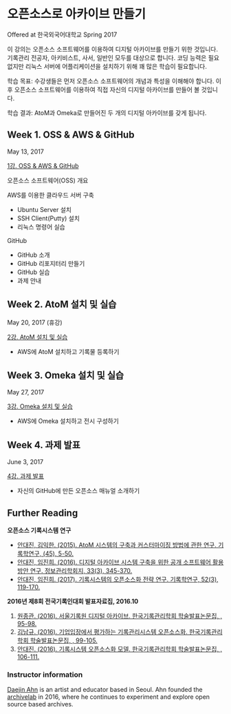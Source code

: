 # 오픈소스로 아카이브 만들기
 
Offered at 한국외국어대학교 Spring 2017 

이 강의는 오픈소스 소프트웨어를 이용하여 디지털 아카이브를 만들기 위한 것입니다. 기록관리 전공자, 아키비스트, 사서, 일반인 모두를 대상으로 합니다. 코딩 능력은 필요 없지만 리눅스 서버에 어플리케이션을 설치하기 위해 꽤 많은 학습이 필요합니다. 

학습 목표: 수강생들은 먼저 오픈소스 소프트웨어의 개념과 특성을 이해해야 합니다. 이후 오픈소스 소프트웨어를 이용하여 직접 자신의 디지털 아카이브를 만들어 볼 것입니다.

학습 결과: AtoM과 Omeka로 만들어진 두 개의 디지털 아카이브를 갖게 됩니다.

 
## Week 1. OSS & AWS & GitHub

May 13, 2017

[1강. OSS & AWS & GitHub](https://ahhn.github.io/oss/lecture1)

오픈소스 소프트웨어(OSS) 개요

AWS를 이용한 클라우드 서버 구축
- Ubuntu Server 설치
- SSH Client(Putty) 설치
- 리눅스 명령어 실습

GitHub
- GitHub 소개
- GitHub 리포지터리 만들기
- GitHub 실습
- 과제 안내

## Week 2. AtoM 설치 및 실습

May 20, 2017 (휴강)

[2강. AtoM 설치 및 실습](https://ahhn.github.io/oss/lecture2)

- AWS에 AtoM 설치하고 기록물 등록하기

## Week 3. Omeka 설치 및 실습

May 27, 2017

[3강. Omeka 설치 및 실습](https://ahhn.github.io/oss/lecture3)
- AWS에 Omeka 설치하고 전시 구성하기

## Week 4. 과제 발표

June 3, 2017

[4강. 과제 발표](https://ahhn.github.io/oss/lecture4)

- 자신의 GitHub에 만든 오픈소스 매뉴얼 소개하기

## Further Reading

**오픈소스 기록시스템 연구**

- [안대진, 김익한. (2015). AtoM 시스템의 구축과 커스터마이징 방법에 관한 연구. 기록학연구, (45), 5-50.](http://www.dbpia.co.kr/Journal/ArticleDetail/NODE06391835?TotalCount=2&Seq=2&q=%5B%EC%86%8C%ED%94%84%ED%8A%B8%EC%9B%A8%EC%96%B4%C2%A7coldb%C2%A72%C2%A751%C2%A73%5D%20AND%20%5B%EC%95%88%EB%8C%80%EC%A7%84%C2%A7coldb%C2%A77%C2%A726%C2%A73%5D&searchWord=%EC%A0%84%EC%B2%B4%3D%5E%24%EC%86%8C%ED%94%84%ED%8A%B8%EC%9B%A8%EC%96%B4%5E*%20and%20%EC%A0%80%EC%9E%90%EB%AA%85%3D%5E%24%EC%95%88%EB%8C%80%EC%A7%84%5E*&Multimedia=0&isIdentifyAuthor=0&Collection=0&SearchAll=%EC%86%8C%ED%94%84%ED%8A%B8%EC%9B%A8%EC%96%B4&SearchAuthor=%EC%95%88%EB%8C%80%EC%A7%84&isFullText=0&specificParam=0&SearchMethod=0&Sort=1&SortType=desc&Page=1&PageSize=20)
- [안대진, 임진희. (2016). 디지털 아카이브 시스템 구축을 위한 공개 소프트웨어 활용방안 연구. 정보관리학회지, 33(3), 345-370.](http://www.dbpia.co.kr/Journal/ArticleDetail/NODE07016659?TotalCount=2&Seq=1&q=%5B%EC%86%8C%ED%94%84%ED%8A%B8%EC%9B%A8%EC%96%B4%C2%A7coldb%C2%A72%C2%A751%C2%A73%5D%20AND%20%5B%EC%95%88%EB%8C%80%EC%A7%84%C2%A7coldb%C2%A77%C2%A726%C2%A73%5D&searchWord=%EC%A0%84%EC%B2%B4%3D%5E%24%EC%86%8C%ED%94%84%ED%8A%B8%EC%9B%A8%EC%96%B4%5E*%20and%20%EC%A0%80%EC%9E%90%EB%AA%85%3D%5E%24%EC%95%88%EB%8C%80%EC%A7%84%5E*&Multimedia=0&isIdentifyAuthor=0&Collection=0&SearchAll=%EC%86%8C%ED%94%84%ED%8A%B8%EC%9B%A8%EC%96%B4&SearchAuthor=%EC%95%88%EB%8C%80%EC%A7%84&isFullText=0&specificParam=0&SearchMethod=0&Sort=1&SortType=desc&Page=1&PageSize=20)
- [안대진, 임진희. (2017). 기록시스템의 오픈소스화 전략 연구. 기록학연구, 52(3), 119-170.]()

**2016년 제8회 전국기록인대회 발표자료집, 2016.10**

1. [원종관. (2016). 서울기록원 디지털 아카이브. 한국기록관리학회 학술발표논문집, , 95-98.](http://www.dbpia.co.kr/Journal/ArticleDetail/NODE07025769)
2. [김남규. (2016). 기업입장에서 평가하는 기록관리시스템 오픈소스화. 한국기록관리학회 학술발표논문집, , 99-105.](http://www.dbpia.co.kr/Journal/ArticleDetail/NODE07025770?TotalCount=17&Seq=16&q=(%5B%ED%95%9C%EA%B5%AD%EA%B8%B0%EB%A1%9D%EA%B4%80%EB%A6%AC%ED%95%99%ED%9A%8C%20%ED%95%99%EC%88%A0%EB%B0%9C%ED%91%9C%EB%85%BC%EB%AC%B8%EC%A7%91%C2%A7coldb%C2%A72%C2%A720%C2%A73%5D)&searchWord=%EA%B0%84%ED%96%89%EB%AC%BC%EB%AA%85%3D%5E%24%ED%95%9C%EA%B5%AD%EA%B8%B0%EB%A1%9D%EA%B4%80%EB%A6%AC%ED%95%99%ED%9A%8C%20%ED%95%99%EC%88%A0%EB%B0%9C%ED%91%9C%EB%85%BC%EB%AC%B8%EC%A7%91%5E*&fPublishYear=43%5E_2016%5E_2016%EB%85%84&Multimedia=0&isIdentifyAuthor=0&Collection=0&SearchBook=%ED%95%9C%EA%B5%AD%EA%B8%B0%EB%A1%9D%EA%B4%80%EB%A6%AC%ED%95%99%ED%9A%8C%20%ED%95%99%EC%88%A0%EB%B0%9C%ED%91%9C%EB%85%BC%EB%AC%B8%EC%A7%91&isFullText=0&specificParam=0&SearchMethod=0&Sort=1&SortType=desc&Page=1&PageSize=20)
3. [안대진. (2016). 기록시스템 오픈소스화 모델. 한국기록관리학회 학술발표논문집, , 106-111.](http://www.dbpia.co.kr/Journal/ArticleDetail/NODE07025771?TotalCount=2&Seq=1&q=%5B%EC%98%A4%ED%94%88%EC%86%8C%EC%8A%A4%C2%A7coldb%C2%A72%C2%A751%C2%A73%5D%20AND%20%5B%EC%95%88%EB%8C%80%EC%A7%84%C2%A7coldb%C2%A77%C2%A726%C2%A73%5D&searchWord=%EC%A0%84%EC%B2%B4%3D%5E%24%EC%98%A4%ED%94%88%EC%86%8C%EC%8A%A4%5E*%20and%20%EC%A0%80%EC%9E%90%EB%AA%85%3D%5E%24%EC%95%88%EB%8C%80%EC%A7%84%5E*&Multimedia=0&isIdentifyAuthor=0&Collection=0&SearchAll=%EC%98%A4%ED%94%88%EC%86%8C%EC%8A%A4&SearchAuthor=%EC%95%88%EB%8C%80%EC%A7%84&isFullText=0&specificParam=0&SearchMethod=0&Sort=1&SortType=desc&Page=1&PageSize=20)



### Instructor information
 
[Daejin Ahn](https://www.instagram.com/djahhn/) is an artist and educator based in Seoul. Ahn founded the [archivelab](http://archivelab.co.kr) in 2016, where he continues to experiment and explore open source based archives.
 
